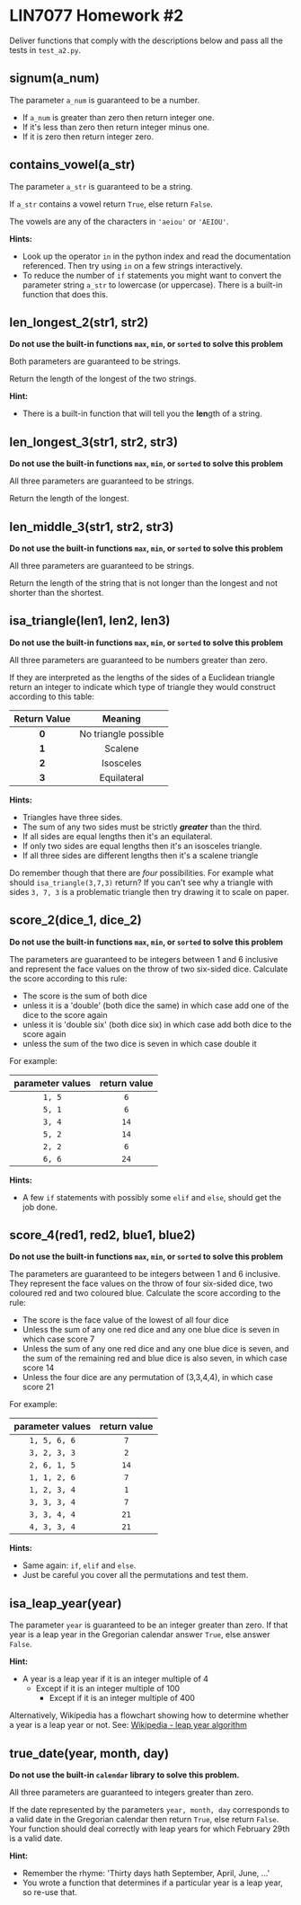 # LIN7077 Homework #2

Deliver functions that comply with the descriptions below and
pass all the tests in `test_a2.py`.

## signum(a_num)

The parameter `a_num` is guaranteed to be a number.

* If `a_num` is greater than zero then return integer one.
* If it's less than zero then return integer minus one.
* If it is zero then return integer zero.

## contains_vowel(a_str)

The parameter `a_str` is guaranteed to be a string.

If `a_str` contains a vowel return `True`, else return `False`.

The vowels are any of the characters in `'aeiou'` or `'AEIOU'`.

**Hints:**

* Look up the operator `in` in the python index and read the documentation
  referenced. Then try using `in` on a few strings interactively.
* To reduce the number of `if` statements you might want to convert the
  parameter string `a_str` to lowercase (or uppercase).
  There is a built-in function that does this.

## len_longest_2(str1, str2)

**Do not use the built-in functions `max`, `min`, or `sorted` to solve this problem**

Both parameters are guaranteed to be strings.

Return the length of the longest of the two strings.

**Hint:**

* There is a built-in function that will tell you the **len**gth of a string.

## len_longest_3(str1, str2, str3)

**Do not use the built-in functions `max`, `min`, or `sorted` to solve this problem**

All three parameters are guaranteed to be strings.

Return the length of the longest.

## len_middle_3(str1, str2, str3)

**Do not use the built-in functions `max`, `min`, or `sorted` to solve this problem**

All three parameters are guaranteed to be strings.

Return the length of the string that is not longer than the longest
and not shorter than the shortest.

## isa_triangle(len1, len2, len3)

**Do not use the built-in functions `max`, `min`, or `sorted` to solve this problem**

All three parameters are guaranteed to be numbers greater than zero.

If they are interpreted as the lengths of the sides of a Euclidean triangle
return an integer to indicate which type of triangle they would construct
according to this table:

| Return Value |       Meaning        |
|:------------:|:--------------------:|
|    **0**     | No triangle possible |
|    **1**     |       Scalene        |
|    **2**     |      Isosceles       |
|    **3**     |     Equilateral      |

**Hints:**

* Triangles have three sides.
* The sum of any two sides must be strictly _**greater**_ than the third.
* If all sides are equal lengths then it's an equilateral.
* If only two sides are equal lengths then it's an isosceles triangle.
* If all three sides are different lengths then it's a scalene triangle

Do remember though that there are *_four_* possibilities.
For example what should `isa_triangle(3,7,3)` return?
If you can't see why a triangle with sides `3, 7, 3` is a problematic triangle
then try drawing it to scale on paper.

## score_2(dice_1, dice_2)

**Do not use the built-in functions `max`, `min`, or `sorted` to solve this problem**

The parameters are guaranteed to be integers between 1 and 6 inclusive and
represent the face values on the throw of two six-sided dice.
Calculate the score according to this rule:

* The score is the sum of both dice
* unless it is a 'double' (both dice the same) in which case add one of the dice
  to the score again
* unless it is 'double six' (both dice six) in which case add both dice to the
  score again
* unless the sum of the two dice is seven in which case double it

For example:

| parameter values | return value |
|:----------------:|:------------:|
|      `1, 5`      |     `6`      |
|      `5, 1`      |     `6`      |
|      `3, 4`      |     `14`     |
|      `5, 2`      |     `14`     |
|      `2, 2`      |     `6`      |
|      `6, 6`      |     `24`     |

**Hints:**

* A few `if` statements with possibly some `elif` and `else`, should get the job
  done.

## score_4(red1, red2, blue1, blue2)

**Do not use the built-in functions `max`, `min`, or `sorted` to solve this problem**

The parameters are guaranteed to be integers between 1 and 6 inclusive.
They represent the face values on the throw of four six-sided dice,
two coloured red and two coloured blue.
Calculate the score according to the rule:

* The score is the face value of the lowest of all four dice
* Unless the sum of any one red dice and any one blue dice is seven in which
  case score 7
* Unless the sum of any one red dice and any one blue dice is seven,
  and the sum of the remaining red and blue dice is also seven,
  in which case score 14
* Unless the four dice are any permutation of (3,3,4,4), in which case score 21

For example:

| parameter values | return value |
|:----------------:|:------------:|
|   `1, 5, 6, 6`   |     `7`      |
|   `3, 2, 3, 3`   |     `2`      |
|   `2, 6, 1, 5`   |     `14`     |
|   `1, 1, 2, 6`   |     `7`      |
|   `1, 2, 3, 4`   |     `1`      |
|   `3, 3, 3, 4`   |     `7`      |
|   `3, 3, 4, 4`   |     `21`     |
|   `4, 3, 3, 4`   |     `21`     |

**Hints:**

* Same again: `if`, `elif` and `else`.
* Just be careful you cover all the permutations and test them.

## isa_leap_year(year)

The parameter `year` is guaranteed to be an integer greater than zero.
If that year is a leap year in the Gregorian calendar answer `True`, else
answer `False`.

**Hint:**

* A year is a leap year if it is an integer multiple of 4
    * Except if it is an integer multiple of 100
        * Except if it is an integer multiple of 400

Alternatively, Wikipedia has a flowchart showing how to determine whether a
year is a leap year or not.
See: [Wikipedia - leap year algorithm](https://en.wikipedia.org/wiki/File:Leap_Year_Algorithm.png)

## true_date(year, month, day)

**Do not use the built-in `calendar` library to solve this problem.**

All three parameters are guaranteed to integers greater than zero.

If the date represented by the parameters `year, month, day` corresponds to a
valid date in the Gregorian calendar then return `True`, else return `False`.
Your function should deal correctly with leap years for which February 29th
is a valid date.

**Hint:**

* Remember the rhyme: 'Thirty days hath September, April, June, ...'
* You wrote a function that determines if a particular year is a leap year, so
  re-use that.

